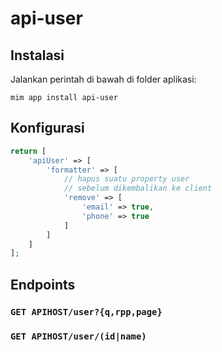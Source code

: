 # api-user

## Instalasi

Jalankan perintah di bawah di folder aplikasi:

```
mim app install api-user
```

## Konfigurasi

```php
return [
    'apiUser' => [
        'formatter' => [
            // hapus suatu property user
            // sebelum dikembalikan ke client
            'remove' => [
                'email' => true,
                'phone' => true
            ]
        ]
    ]
];
```

## Endpoints

### `GET APIHOST/user?{q,rpp,page}`

### `GET APIHOST/user/(id|name)`